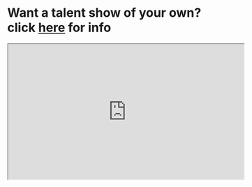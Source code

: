# Want a talent show of your own? click [here](https://henrygtalentshows.ml/host) for info
<iframe src="https://streamable.com/p5b05p" width="540" height="310"></iframe>